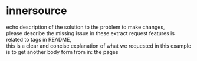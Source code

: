 # innersource
<p>echo description of the solution to the problem to make changes,<br>
please describe the missing issue in these extract request features is related to tags in README,<br>
this is a clear and concise explanation of what we requested in this example is to get another body form from in: the pages</p>
